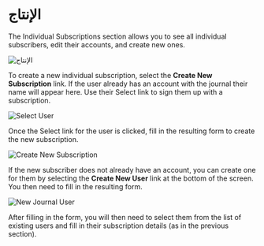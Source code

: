 # الإنتاج

The Individual Subscriptions section allows you to see all individual subscribers, edit their accounts, and create new ones.

![الإنتاج](images/chapter5/sub_individual.png)

To create a new individual subscription, select the **Create New Subscription** link. If the user already has an account with the journal their name will appear here. Use their Select link to sign them up with a subscription.

![Select User](images/chapter5/sub_new_user.png)

Once the Select link for the user is clicked, fill in the resulting form to create the new subscription.

![Create New Subscription](images/chapter5/sub_new_sub.png)

If the new subscriber does not already have an account, you can create one for them by selecting the **Create New User** link at the bottom of the screen. You then need to fill in the resulting form.

![New Journal User](images/chapter5/sub_new_people.png)

After filling in the form, you will then need to select them from the list of existing users and fill in their subscription details (as in the previous section).
